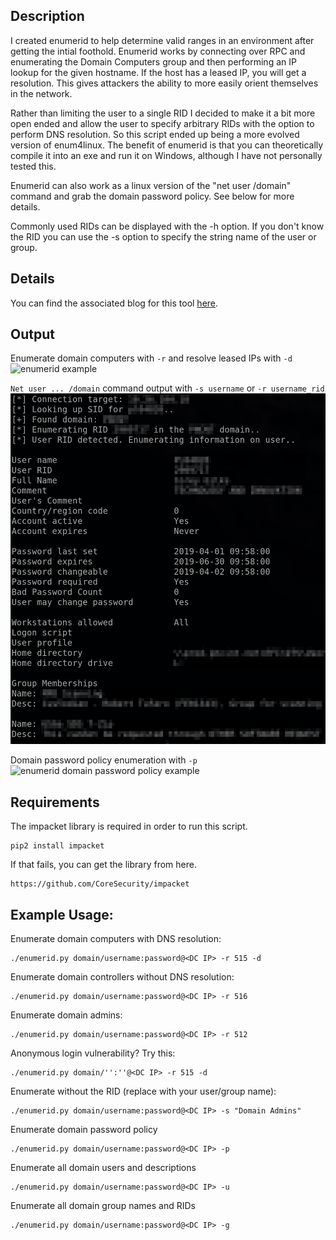 ## Description
I created enumerid to help determine valid ranges in an environment after getting the intial foothold. Enumerid works by connecting over RPC and enumerating the Domain Computers group and then performing an IP lookup for the given hostname. If the host has a leased IP, you will get a resolution. This gives attackers the ability to more easily orient themselves in the network.

Rather than limiting the user to a single RID I decided to make it a bit more open ended and allow the user to specify arbitrary RIDs with the option to perform DNS resolution. So this script ended up being a more evolved version of enum4linux. The benefit of enumerid is that you can theoretically compile it into an exe and run it on Windows, although I have not personally tested this.

Enumerid can also work as a linux version of the "net user /domain" command and grab the domain password policy. See below for more details.

Commonly used RIDs can be displayed with the -h option. If you don't know the RID you can use the -s option to specify the string name of the user or group.

## Details
You can find the associated blog for this tool [here](https://gilks.github.io/post/enumerid/).

## Output
Enumerate domain computers with `-r` and resolve leased IPs with `-d`
![enumerid example](example/enumerid_example.png "enumerid example")

`Net user ... /domain` command output with `-s username` or `-r username_rid`
![enumerid net user example](example/enumerid_net_user_example.png "enumerid net user example")

Domain password policy enumeration with `-p`
![enumerid domain password policy example](example/eenumerid_domain_password_policy_example.png "enumerid password policy enumeration example")

## Requirements
The impacket library is required in order to run this script.
```
pip2 install impacket
```

If that fails, you can get the library from here.
```
https://github.com/CoreSecurity/impacket
```

## Example Usage:
Enumerate domain computers with DNS resolution:
```
./enumerid.py domain/username:password@<DC IP> -r 515 -d
```
Enumerate domain controllers without DNS resolution:
```
./enumerid.py domain/username:password@<DC IP> -r 516
```
Enumerate domain admins:
```
./enumerid.py domain/username:password@<DC IP> -r 512
```
Anonymous login vulnerability? Try this:
```
./enumerid.py domain/'':''@<DC IP> -r 515 -d
```

Enumerate without the RID (replace with your user/group name):
```
./enumerid.py domain/username:password@<DC IP> -s "Domain Admins"
```

Enumerate domain password policy
```
./enumerid.py domain/username:password@<DC IP> -p
```

Enumerate all domain users and descriptions
```
./enumerid.py domain/username:password@<DC IP> -u
```

Enumerate all domain group names and RIDs
```
./enumerid.py domain/username:password@<DC IP> -g
```